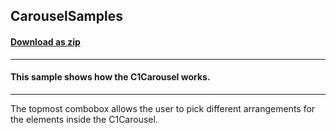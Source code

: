 ## CarouselSamples
#### [Download as zip](https://downgit.github.io/#/home?url=https://github.com/GrapeCity/ComponentOne-WPF-Samples/tree/master/\NET_4.5.2\C1.WPF.Carousel\CS\CarouselSamples)
____
#### This sample shows how the C1Carousel works.
____
The topmost combobox allows the user to pick different arrangements for the elements inside the
C1Carousel.

